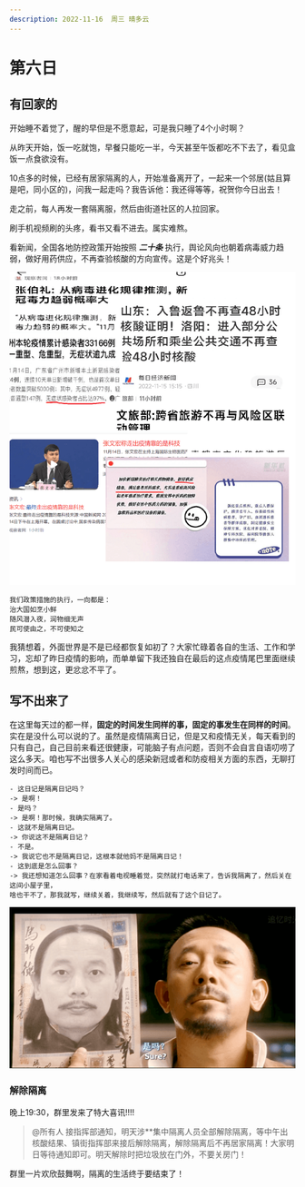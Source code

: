 ```yaml
---
description: 2022-11-16  周三 晴多云
---
```


# 第六日

## 有回家的

开始睡不着觉了，醒的早但是不愿意起，可是我只睡了4个小时啊？

从昨天开始，饭一吃就饱，早餐只能吃一半，今天甚至午饭都吃不下去了，看见盒饭一点食欲没有。

10点多的时候，已经有居家隔离的人，开始准备离开了，一起来一个邻居(姑且算是吧，同小区的)，问我一起走吗？我告诉他：我还得等等，祝贺你今日出去！

走之前，每人再发一套隔离服，然后由街道社区的人拉回家。

刷手机视频刷的头疼，看书又看不进去。属实难熬。

看新闻，全国各地防控政策开始按照 _**二十条**_ 执行，舆论风向也朝着病毒威力趋弱，做好用药供应，不再查验核酸的方向宣传。这是个好兆头！

![](.gitbook/assets/22111601.png)

```
我们政策措施的执行，一向都是：
治大国如烹小鲜
随风潜入夜，润物细无声
民可使由之，不可使知之
```

我猜想着，外面世界是不是已经都恢复如初了？大家忙碌着各自的生活、工作和学习，忘却了昨日疫情的影响，而单单留下我还独自在最后的这点疫情尾巴里面继续煎熬，想到这，更忿忿不平了。

## 写不出来了

在这里每天过的都一样，**固定的时间发生同样的事，固定的事发生在同样的时间**。实在是没什么可以说的了。虽然是疫情隔离日记，但是又和疫情无关，每天看到的只有自己，自己目前来看还很健康，可能脑子有点问题，否则不会自言自语叨唠了这么多天。咱也写不出很多人关心的感染新冠或者和防疫相关方面的东西，无聊打发时间而已。

```
- 这日记是隔离日记吗？
-> 是啊！
- 是吗？
-> 是啊！那时候，我确实隔离了。
- 这就不是隔离日记。
-> 你说这不是隔离日记？
- 不是。
-> 我说它也不是隔离日记，这根本就他妈不是隔离日记！
- 这到底是怎么回事？
-> 我还想知道怎么回事？在家看着电视睡着觉，突然就打电话来了，告诉我隔离了，然后关在这间小屋子里，
啥也干不了，那我就写，继续关着，我继续写，然后就有了这个日记了。
```

![](.gitbook/assets/22111602.png)

### 解除隔离

晚上19:30，群里发来了特大喜讯!!!!

> @所有人 接指挥部通知，明天涉\*\*集中隔离人员全部解除隔离，等中午出核酸结果、镇街指挥部来接后解除隔离，解除隔离后不再居家隔离！大家明日等待通知即可。明天解除时把垃圾放在门外，不要关房门！

群里一片欢欣鼓舞啊，隔离的生活终于要结束了！

